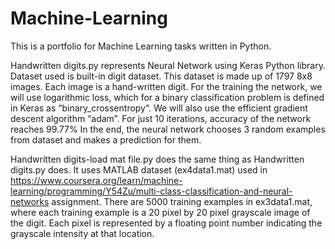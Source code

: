 # Machine-Learning
This is a portfolio for Machine Learning tasks written in Python.

Handwritten digits.py
represents Neural Network using Keras Python library.
Dataset used is built-in digit dataset. This dataset is made up of 1797 8x8 images. Each image is a hand-written digit.
For the training the network, we will use logarithmic loss, which for a binary classification problem is defined in Keras as “binary_crossentropy“. We will also use the efficient gradient descent algorithm “adam”. 
For just 10 iterations, accuracy of the network reaches 99.77%
In the end, the neural network chooses 3 random examples from dataset and makes a prediction for them.

Handwritten digits-load mat file.py
does the same thing as Handwritten digits.py does. It uses MATLAB dataset (ex4data1.mat) used in https://www.coursera.org/learn/machine-learning/programming/Y54Zu/multi-class-classification-and-neural-networks assignment. 
There are 5000 training examples in ex3data1.mat, where each training example is a 20 pixel by 20 pixel grayscale image of the digit. Each pixel is represented by a floating point number indicating the grayscale intensity at that location.
